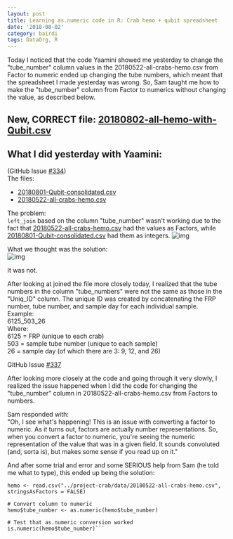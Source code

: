 ```yaml
---
layout: post
title: Learning as.numeric code in R: Crab hemo + qubit spreadsheet
date: '2018-08-02'
category: bairdi
tags: DataOrg, R
---
```

Today I noticed that the code Yaamini showed me yesterday to change the "tube_number" column values in the 20180522-all-crabs-hemo.csv from Factor to numeric ended up changing the tube numbers, which meant that the spreadsheet I made yesterday was wrong. So, Sam taught me how to make the "tube_number" column from Factor to numerics without changing the value, as described below. 

## New, CORRECT file: [20180802-all-hemo-with-Qubit.csv](https://raw.githubusercontent.com/RobertsLab/project-crab/master/data/20180802-all-hemo-with-Qubit.csv)

## What I did yesterday with Yaamini:   
(GitHub Issue [#334](https://github.com/RobertsLab/resources/issues/334))   
The files:    
- [20180801-Qubit-consolidated.csv](https://raw.githubusercontent.com/RobertsLab/project-crab/master/data/20180801-Qubit-consolidated.csv)  
- [20180522-all-crabs-hemo.csv](https://raw.githubusercontent.com/RobertsLab/project-crab/master/data/20180522-all-crabs-hemo.csv)   

The problem:   
```left_join``` based on the column "tube_number" wasn't working due to the fact that [20180522-all-crabs-hemo.csv](https://raw.githubusercontent.com/RobertsLab/project-crab/master/data/20180522-all-crabs-hemo.csv) had the values as Factors, while [20180801-Qubit-consolidated.csv](https://raw.githubusercontent.com/RobertsLab/project-crab/master/data/20180801-Qubit-consolidated.csv) had them as integers. 
![img](https://user-images.githubusercontent.com/14934314/43555188-9c0f3768-95ad-11e8-9f07-0b16204a5001.png)

What we thought was the solution:   
![img](https://user-images.githubusercontent.com/14934314/43557793-36eaf332-95bb-11e8-9265-52e1de8ba0a9.png)


It was not.    

After looking at joined the file more closely today, I realized that the tube numbers in the column "tube_numbers" were not the same as those in the "Uniq_ID" column. The unique ID was created by concatenating the FRP number, tube number, and sample day for each individual sample.    
Example:   
6125_503_26      
Where:      
6125 = FRP (unique to each crab)      
503 = sample tube number (unique to each sample)     
26 = sample day (of which there are 3: 9, 12, and 26)    

GitHub Issue [#337](https://github.com/RobertsLab/resources/issues/337)     

After looking more closely at the code and going through it very slowly, I realized the issue happened when I did the code for changing the "tube_number" column in 20180522-all-crabs-hemo.csv from Factors to numbers. 

Sam responded with:     
"Oh, I see what's happening! This is an issue with converting a factor to numeric. As it turns out, factors are actually number representations. So, when you convert a factor to numeric, you're seeing the numeric representation of the value that was in a given field. It sounds convoluted (and, sorta is), but makes some sense if you read up on it."

And after some trial and error and some SERIOUS help from Sam (he told me what to type), this ended up being the solution:    
```# Read in data.
hemo <- read.csv("../project-crab/data/20180522-all-crabs-hemo.csv", stringsAsFactors = FALSE)

# Convert column to numeric
hemo$tube_number <- as.numeric(hemo$tube_number)

# Test that as.numeric conversion worked
is.numeric(hemo$tube_number)```
